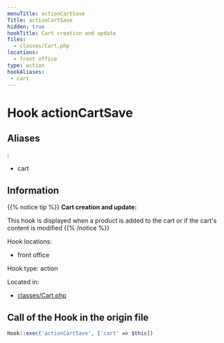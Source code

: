 ```yaml
---
menuTitle: actionCartSave
Title: actionCartSave
hidden: true
hookTitle: Cart creation and update
files:
  - classes/Cart.php
locations:
  - front office
type: action
hookAliases:
 - cart
---
```


# Hook actionCartSave

## Aliases
: 
 - cart



## Information

{{% notice tip %}}
**Cart creation and update:** 

This hook is displayed when a product is added to the cart or if the cart's content is modified
{{% /notice %}}

Hook locations: 
  - front office

Hook type: action

Located in: 
  - [classes/Cart.php](https://github.com/PrestaShop/PrestaShop/blob/8.0.x/classes/Cart.php)

## Call of the Hook in the origin file

```php
Hook::exec('actionCartSave', ['cart' => $this])
```